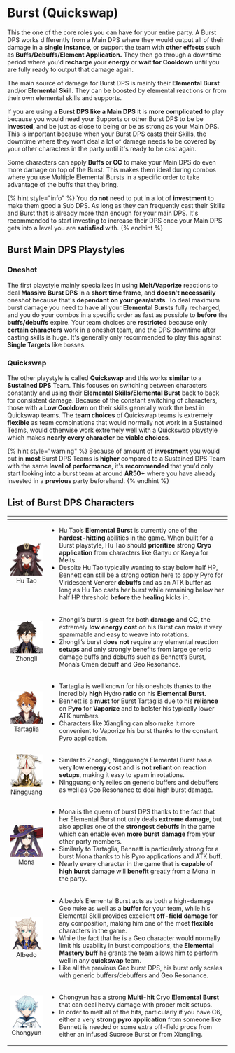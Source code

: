 # Burst \(Quickswap\)



This the one of the core roles you can have for your entire party. A Burst DPS works differently from a Main DPS where they would output all of their damage in a **single instance**, or support the team with **other effects** such as **Buffs/Debuffs/Element Application.** They then go through a downtime period where you'd **recharge** your **energy** or **wait for Cooldown** until you are fully ready to output that damage again.

The main source of damage for Burst DPS is mainly their **Elemental Burst** and/or **Elemental Skill**. They can be boosted by elemental reactions or from their own elemental skills and supports.

If you are using a **Burst DPS like a Main DPS** it is **more complicated** to play because you would need your Supports or other Burst DPS to be be **invested**, and be just as close to being or be as strong as your Main DPS. This is important because when your Burst DPS casts their Skills, the downtime where they wont deal a lot of damage needs to be covered by your other characters in the party until it's ready to be cast again.  
  
Some characters can apply **Buffs or CC** to make your Main DPS do even more damage on top of the Burst. This makes them ideal during combos where you use Multiple Elemental Bursts in a specific order to take advantage of the buffs that they bring.

{% hint style="info" %}
You **do not** need to put in a lot of **investment** to make them good a Sub DPS. As long as they can frequently cast their Skills and Burst that is already more than enough for your main DPS. It's recommended to start investing to increase their DPS once your Main DPS gets into a level you are **satisfied** with.
{% endhint %}

## Burst Main DPS Playstyles

### Oneshot

The first playstyle mainly specializes in using **Melt/Vaporize** reactions to deal **Massive Burst DPS** in a **short time frame**, and **doesn't necessarily** oneshot because that's **dependant on your gear/stats**. To deal maximum burst damage you need to have all your **Elemental Bursts** fully recharged, and you do your combos in a specific order as fast as possible to **before** the **buffs/debuffs** expire. Your team choices are **restricted** because only **certain characters** work in a oneshot team, and the DPS downtime after casting skills is huge. It's generally only recommended to play this against **Single Targets** like bosses. 

### Quickswap

The other playstyle is called **Quickswap** and this works **similar** to a **Sustained DPS** Team. This focuses on switching between characters constantly and using their **Elemental Skills/Elemental Burst** back to back for consistent damage. Because of the constant switching of characters, those with a **Low Cooldown** on their skills generally work the best in Quickswap teams. The **team choices** of Quickswap teams is extremely **flexible** as team combinations that would normally not work in a Sustained Teams, would otherwise work extremely well with a Quickswap playstyle which makes **nearly every character** be **viable choices**.

{% hint style="warning" %}
Because of amount of **investment** you would put in **most** Burst DPS Teams is **higher** compared to a Sustained DPS Team with the same **level of performance**, it's **recommended** that you'd only start looking into a burst team at around **AR50+** where you have already invested in a **previous** party beforehand.
{% endhint %}

## List of Burst DPS Characters

<table>
  <thead>
    <tr>
      <th style="text-align:center"></th>
      <th style="text-align:left"></th>
    </tr>
  </thead>
  <tbody>
    <tr>
      <td style="text-align:center">
        <img src="../../.gitbook/assets/ui_avataricon_hutao.png" alt/>
        <br />Hu Tao</td>
      <td style="text-align:left">
        <ul>
          <li>Hu Tao&#x2019;s <b>Elemental Burst</b> is currently one of the <b>hardest-hitting</b> abilities
            in the game. When built for a Burst playstyle, Hu Tao should <b>prioritize</b> strong <b>Cryo application</b> from
            characters like Ganyu or Kaeya for Melts.</li>
          <li>Despite Hu Tao typically wanting to stay below half HP, Bennett can still
            be a strong option here to apply Pyro for Viridescent Venerer <b>debuffs</b> and
            as an ATK buffer as long as Hu Tao casts her burst while remaining below
            her half HP threshold <b>before</b> the <b>healing</b> kicks in.</li>
        </ul>
      </td>
    </tr>
    <tr>
      <td style="text-align:center">
        <img src="../../.gitbook/assets/ui_avataricon_zhongli.png" alt/>
        <br />Zhongli</td>
      <td style="text-align:left">
        <ul>
          <li>Zhongli&#x2019;s burst is great for both <b>damage</b> and <b>CC</b>, the
            extremely <b>low energy cost</b> on his Burst can make it very spammable
            and easy to weave into rotations.</li>
          <li>Zhongli&#x2019;s burst <b>does not</b> require any elemental reaction <b>setups</b> and
            only strongly benefits from large generic damage buffs and debuffs such
            as Bennett&#x2019;s Burst, Mona&#x2019;s Omen debuff and Geo Resonance.</li>
        </ul>
      </td>
    </tr>
    <tr>
      <td style="text-align:center">
        <img src="../../.gitbook/assets/ui_avataricon_tartaglia.png" alt/>
        <br />Tartaglia</td>
      <td style="text-align:left">
        <ul>
          <li>Tartaglia is well known for his oneshots thanks to the incredibly <b>high</b> Hydro <b>ratio</b> on
            his <b>Elemental Burst.</b> 
          </li>
          <li>Bennett is a <b>must</b> for Burst Tartaglia due to his <b>reliance</b> on <b>Pyro</b> for <b>Vaporize</b> and
            to bolster his typically lower ATK numbers.</li>
          <li>Characters like Xiangling can also make it more convenient to Vaporize
            his burst thanks to the constant Pyro application.</li>
        </ul>
      </td>
    </tr>
    <tr>
      <td style="text-align:center">
        <img src="../../.gitbook/assets/ui_avataricon_ningguang.png" alt/>
        <br />Ningguang</td>
      <td style="text-align:left">
        <ul>
          <li>Similar to Zhongli, Ningguang&#x2019;s Elemental Burst has a very <b>low energy cost</b> and
            is <b>not reliant</b> on reaction <b>setups</b>, making it easy to spam in
            rotations.</li>
          <li>Ningguang only relies on generic buffers and debuffers as well as Geo
            Resonance to deal high burst damage.</li>
        </ul>
      </td>
    </tr>
    <tr>
      <td style="text-align:center">
        <img src="../../.gitbook/assets/ui_avataricon_mona.png" alt/>
        <br />Mona</td>
      <td style="text-align:left">
        <ul>
          <li>Mona is the queen of burst DPS thanks to the fact that her Elemental Burst
            not only deals <b>extreme damage</b>, but also applies one of the <b>strongest debuffs</b> in
            the game which can enable even <b>more burst damage</b> from your other party
            members.</li>
          <li>Similarly to Tartaglia, Bennett is particularly strong for a burst Mona
            thanks to his Pyro applications and ATK buff.</li>
          <li>Nearly every character in the game that is <b>capable</b> of <b>high burst</b> damage
            will <b>benefit</b> greatly from a Mona in the party.</li>
        </ul>
      </td>
    </tr>
    <tr>
      <td style="text-align:center">
        <img src="../../.gitbook/assets/ui_avataricon_albedo.png" alt/>
        <br />Albedo</td>
      <td style="text-align:left">
        <ul>
          <li>Albedo&#x2019;s Elemental Burst acts as both a high-damage Geo nuke as
            well as a <b>buffer</b> for your team, while his Elemental Skill provides
            excellent <b>off-field damage</b> for any composition, making him one of
            the most <b>flexible</b> characters in the game.</li>
          <li>While the fact that he is a Geo character would normally limit his usability
            in burst compositions, the <b>Elemental Mastery buff</b> he grants the team
            allows him to perform well in any <b>quickswap</b> team.</li>
          <li>Like all the previous Geo burst DPS, his burst only scales with generic
            buffers/debuffers and Geo Resonance.</li>
        </ul>
      </td>
    </tr>
    <tr>
      <td style="text-align:center">
        <img src="../../.gitbook/assets/ui_avataricon_chongyun.png" alt/>
        <br />Chongyun</td>
      <td style="text-align:left">
        <ul>
          <li>Chongyun has a strong <b>Multi-hit</b> Cryo <b>Elemental Burst</b> that can
            deal heavy damage with proper melt setups.</li>
          <li>In order to melt all of the hits, particularly if you have C6, either
            a very <b>strong pyro application</b> from someone like Bennett is needed
            or some extra off-field procs from either an infused Sucrose Burst or from
            Xiangling.</li>
        </ul>
      </td>
    </tr>
  </tbody>
</table>

